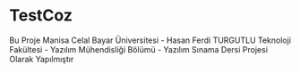 # TestCoz
 Bu Proje Manisa Celal Bayar Üniversitesi - Hasan Ferdi TURGUTLU Teknoloji Fakültesi - Yazılım Mühendisliği Bölümü - Yazılım Sınama Dersi Projesi Olarak Yapılmıştır
